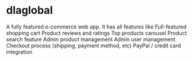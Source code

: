 # dlaglobal
A fully featured e-commerce web app.
It has all features like 
Full-featured shopping cart
Product reviews and ratings
Top products carousel
Product search feature
Admin product management
Admin user management
Checkout process (shipping, payment method, etc)
PayPal / credit card integration
